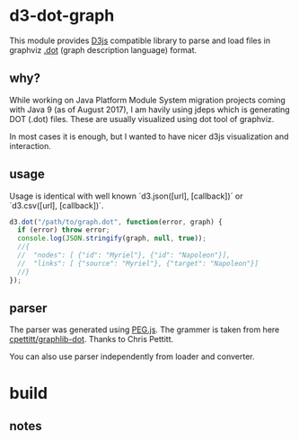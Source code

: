 # d3-dot-graph

This module provides [D3js](#d3js) compatible library to parse and load files in graphviz [.dot](#dot) (graph description language) format.

## why?
While working on Java Platform Module System migration projects coming with Java 9 (as of August 2017), I am havily using jdeps which is generating DOT (.dot) files. These are usually visualized using dot tool of graphviz.

In most cases it is enough, but I wanted to have nicer d3js visualization and interaction.    

## usage

Usage is identical with well known ´d3.json([url], [callback])´ or ´d3.csv([url], [callback])´.

```js
d3.dot("/path/to/graph.dot", function(error, graph) {
  if (error) throw error;
  console.log(JSON.stringify(graph, null, true));
  //{
  //  "nodes": [ {"id": "Myriel"}, {"id": "Napoleon"}],
  //  "links": [ {"source": "Myriel"}, {"target": "Napoleon"}]
  //}  
});
```

## parser

The parser was generated using [PEG.js](#pegjs). The grammer is taken from here [cpettitt/graphlib-dot](https://github.com/cpettitt/graphlib-dot). Thanks to Chris Pettitt.

You can also use parser independently from loader and converter.

# build


## notes

[#d3js]: https://www.d3js.org
[#dot]: https://en.wikipedia.org/wiki/DOT_(graph_description_language)
[#pegjs]: https://pegjs.org
